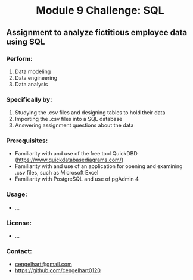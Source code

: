 # <p align="center">Module 9 Challenge: SQL
## Assignment to analyze fictitious employee data using SQL
### Perform:
1. Data modeling
2. Data engineering
3. Data analysis
### Specifically by:
1. Studying the .csv files and designing tables to hold their data
2. Importing the .csv files into a SQL database
3. Answering assignment questions about the data
### Prerequisites:
- Familiarity with and use of the free tool QuickDBD (https://www.quickdatabasediagrams.com/)
- Familiarity with and use of an application for opening and examining .csv files, such as Microsoft Excel
- Familiarity with PostgreSQL and use of pgAdmin 4
### Usage:
- ...
### License:
- ...
### Contact:
- cengelhart@gmail.com
- https://github.com/cengelhart0120
